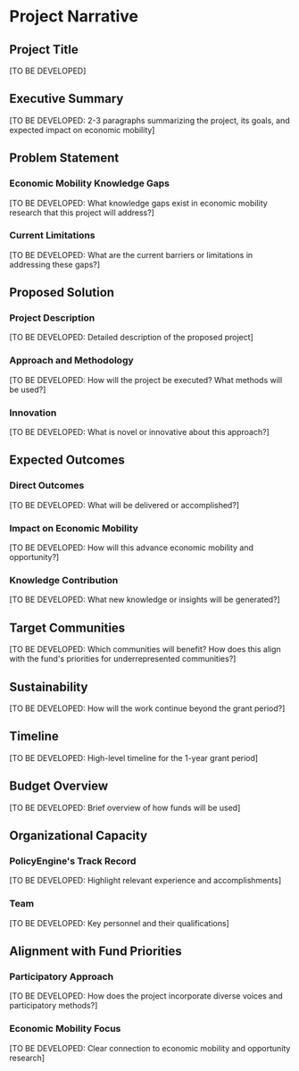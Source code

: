 # Project Narrative

## Project Title

[TO BE DEVELOPED]

## Executive Summary

[TO BE DEVELOPED: 2-3 paragraphs summarizing the project, its goals, and expected impact on economic mobility]

## Problem Statement

### Economic Mobility Knowledge Gaps

[TO BE DEVELOPED: What knowledge gaps exist in economic mobility research that this project will address?]

### Current Limitations

[TO BE DEVELOPED: What are the current barriers or limitations in addressing these gaps?]

## Proposed Solution

### Project Description

[TO BE DEVELOPED: Detailed description of the proposed project]

### Approach and Methodology

[TO BE DEVELOPED: How will the project be executed? What methods will be used?]

### Innovation

[TO BE DEVELOPED: What is novel or innovative about this approach?]

## Expected Outcomes

### Direct Outcomes

[TO BE DEVELOPED: What will be delivered or accomplished?]

### Impact on Economic Mobility

[TO BE DEVELOPED: How will this advance economic mobility and opportunity?]

### Knowledge Contribution

[TO BE DEVELOPED: What new knowledge or insights will be generated?]

## Target Communities

[TO BE DEVELOPED: Which communities will benefit? How does this align with the fund's priorities for underrepresented communities?]

## Sustainability

[TO BE DEVELOPED: How will the work continue beyond the grant period?]

## Timeline

[TO BE DEVELOPED: High-level timeline for the 1-year grant period]

## Budget Overview

[TO BE DEVELOPED: Brief overview of how funds will be used]

## Organizational Capacity

### PolicyEngine's Track Record

[TO BE DEVELOPED: Highlight relevant experience and accomplishments]

### Team

[TO BE DEVELOPED: Key personnel and their qualifications]

## Alignment with Fund Priorities

### Participatory Approach

[TO BE DEVELOPED: How does the project incorporate diverse voices and participatory methods?]

### Economic Mobility Focus

[TO BE DEVELOPED: Clear connection to economic mobility and opportunity research]

